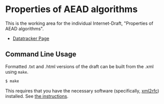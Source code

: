 # Properties of AEAD algorithms

This is the working area for the individual Internet-Draft, "Properties of AEAD algorithms".

* [Datatracker Page](https://datatracker.ietf.org/doc/draft-irtf-cfrg-aead-properties/)


## Command Line Usage

Formatted .txt and .html versions of the draft can be built from the .xml using `make`.

```sh
$ make
```

This requires that you have the necessary software
(specifically, [xml2rfc](https://pypi.python.org/pypi/xml2rfc)) installed.  See
[the instructions](https://github.com/martinthomson/i-d-template/blob/master/doc/SETUP.md).



